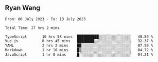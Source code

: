 ## Ryan Wang

<!--START_SECTION:waka-->

```txt
From: 06 July 2023 - To: 13 July 2023

Total Time: 27 hrs 2 mins

TypeScript       10 hrs 58 mins  ██████████░░░░░░░░░░░░░░░   40.59 %
Vue.js           8 hrs 45 mins   ████████░░░░░░░░░░░░░░░░░   32.37 %
YAML             2 hrs 2 mins    ██░░░░░░░░░░░░░░░░░░░░░░░   07.58 %
Markdown         1 hr 16 mins    █▒░░░░░░░░░░░░░░░░░░░░░░░   04.72 %
JavaScript       1 hr 8 mins     █░░░░░░░░░░░░░░░░░░░░░░░░   04.21 %
```

<!--END_SECTION:waka-->
